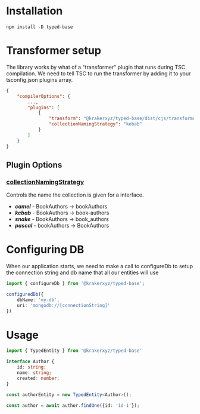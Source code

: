 
# Installation

```
npm install -D typed-base
```

# Transformer setup
The library works by what of a "transformer" plugin that runs during TSC compilation. We need to tell TSC to run the transformer by adding it to your tsconfig.json plugins array.
```json
{
    "compilerOptions": {
        ...,
        "plugins": [
            {
                "transform": "@krakerxyz/typed-base/dist/cjs/transformer/transform",
                "collectionNamingStrategy": "kebab"
            }
        ]
    }
}
```

## Plugin Options

### <u>collectionNamingStrategy</u>
Controls the name the collection is given for a interface.
- ***camel*** - BookAuthors -> bookAuthors
- ***kebab*** - BookAuthors ->  book-authors
- ***snake*** - BookAuthors -> book_authors
- ***pascal*** - bookAuthors -> BookAuthors

# Configuring DB
When our application starts, we need to make a call to configureDb to setup the connection string and db name that all our entities will use

```typescript
import { configureDb } from '@krakerxyz/typed-base';

configuredDb({
    dbName: 'my-db',
    uri: 'mongodb://[connectionString]'
})
```

# Usage
```typescript
import { TypedEntity } from '@krakerxyz/typed-base'

interface Author {
    id: string;
    name: string;
    created: number;
}

const authorEntity = new TypedEntity<Author>();

const author = await author.findOne({id: 'id-1'});

```